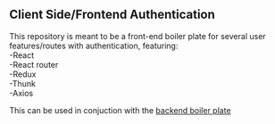 ## Client Side/Frontend Authentication
This repository is meant to be a front-end boiler plate for several user features/routes with authentication, featuring:
</br>
-React </br>
-React router </br>
-Redux </br>
-Thunk </br>
-Axios

This can be used in conjuction with the <a href="https://github.com/syn228/authentication-backend-server-w-express-mongoDB">backend boiler plate</a>

